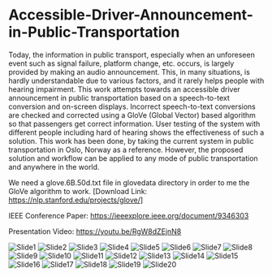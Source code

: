 # Accessible-Driver-Announcement-in-Public-Transportation
Today, the information in public transport, especially when an unforeseen event such as signal failure, platform change, etc. occurs, is largely provided by making an audio announcement. This, in many situations, is hardly understandable due to various factors, and it rarely helps people with hearing impairment. This work attempts towards an accessible driver announcement in public transportation based on a speech-to-text conversion and on-screen displays. Incorrect speech-to-text conversions are checked and corrected using a GloVe (Global Vector) based algorithm so that passengers get correct information. User testing of the system with different people including hard of hearing shows the effectiveness of such a solution. This work has been done, by taking the current system in public transportation in Oslo, Norway as a reference. However, the proposed solution and workflow can be applied to any mode of public transportation and anywhere in the world.

We need a glove.6B.50d.txt file in glovedata directory in order to me the GloVe algorithm to work. [Download Link: https://nlp.stanford.edu/projects/glove/]

IEEE Conference Paper: https://ieeexplore.ieee.org/document/9346303

Presentation Video: https://youtu.be/RgW8dZEjnN8

![Slide1](https://user-images.githubusercontent.com/44452792/115898438-da851280-a45d-11eb-9354-4b400b5afa53.jpg)
![Slide2](https://user-images.githubusercontent.com/44452792/115752284-3c7c4400-a39a-11eb-90e6-607bbb91da06.JPG)
![Slide3](https://user-images.githubusercontent.com/44452792/115752293-3dad7100-a39a-11eb-917d-6dba265a0365.JPG)
![Slide4](https://user-images.githubusercontent.com/44452792/115752296-3e460780-a39a-11eb-8da7-35ee9df3e139.JPG)
![Slide5](https://user-images.githubusercontent.com/44452792/115752298-3f773480-a39a-11eb-8e15-7e2051cc9afd.JPG)
![Slide6](https://user-images.githubusercontent.com/44452792/115752303-40a86180-a39a-11eb-81e0-523e7413069e.JPG)
![Slide7](https://user-images.githubusercontent.com/44452792/115752309-4140f800-a39a-11eb-9886-21dd40674a35.JPG)
![Slide8](https://user-images.githubusercontent.com/44452792/115752315-42722500-a39a-11eb-9984-f38a13a6e345.JPG)
![Slide9](https://user-images.githubusercontent.com/44452792/115752319-43a35200-a39a-11eb-9720-b17e3f5152ee.JPG)
![Slide10](https://user-images.githubusercontent.com/44452792/115752325-443be880-a39a-11eb-80c6-be08c25d1ed3.JPG)
![Slide11](https://user-images.githubusercontent.com/44452792/115752330-456d1580-a39a-11eb-9ed3-7e2fe91eda6b.JPG)
![Slide12](https://user-images.githubusercontent.com/44452792/115752349-48680600-a39a-11eb-8c98-c05834ef7b4c.JPG)
![Slide13](https://user-images.githubusercontent.com/44452792/115752356-49993300-a39a-11eb-9077-b84a8a8441aa.JPG)
![Slide14](https://user-images.githubusercontent.com/44452792/115752358-4a31c980-a39a-11eb-829b-db8053cec773.JPG)
![Slide15](https://user-images.githubusercontent.com/44452792/115752362-4b62f680-a39a-11eb-8c6c-ccaaf9ec76b8.JPG)
![Slide16](https://user-images.githubusercontent.com/44452792/115752369-4d2cba00-a39a-11eb-85d7-1528e0fad37e.JPG)
![Slide17](https://user-images.githubusercontent.com/44452792/115752379-5158d780-a39a-11eb-9116-d6c007d0b8e6.JPG)
![Slide18](https://user-images.githubusercontent.com/44452792/115752417-5ddd3000-a39a-11eb-983f-2b9c977b072b.JPG)
![Slide19](https://user-images.githubusercontent.com/44452792/115752424-5f0e5d00-a39a-11eb-9f96-80b52c8b85a4.JPG)
![Slide20](https://user-images.githubusercontent.com/44452792/115752449-646ba780-a39a-11eb-9a01-2975d6796ba1.JPG)

